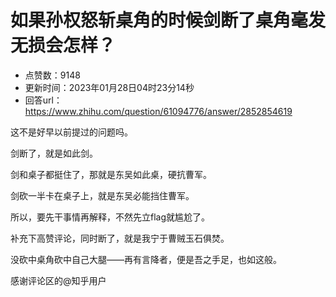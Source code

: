 # 如果孙权怒斩桌角的时候剑断了桌角毫发无损会怎样？
- 点赞数：9148
- 更新时间：2023年01月28日04时23分14秒
- 回答url：https://www.zhihu.com/question/61094776/answer/2852854619
<body>
 <p data-pid="4faPEeWh">这不是好早以前提过的问题吗。</p>
 <p data-pid="gJ2oCLXF">剑断了，就是如此剑。</p>
 <p data-pid="iYJUSkgV">剑和桌子都挺住了，那就是东吴如此桌，硬抗曹军。</p>
 <p data-pid="-BP1ZdUP">剑砍一半卡在桌子上，就是东吴必能挡住曹军。</p>
 <p data-pid="Au6PIzQg">所以，要先干事情再解释，不然先立flag就尴尬了。</p>
 <p data-pid="VnAISfUs">补充下高赞评论，同时断了，就是我宁于曹贼玉石俱焚。</p>
 <p data-pid="pj6z-D0y">没砍中桌角砍中自己大腿——再有言降者，便是吾之手足，也如这般。</p>
 <p data-pid="KlnrxvMz">感谢评论区的@知乎用户</p>
</body>